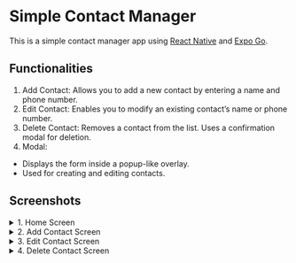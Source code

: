 # Simple Contact Manager
This is a simple contact manager app using [React Native]() and [Expo Go]().

## Functionalities

1. Add Contact: Allows you to add a new contact by entering a name and phone number.
2. Edit Contact: Enables you to modify an existing contact’s name or phone number.
3. Delete Contact: Removes a contact from the list. Uses a confirmation modal for deletion.
4. Modal:
- Displays the form inside a popup-like overlay.
- Used for creating and editing contacts.

## Screenshots

<Details>
<Summary>1. Home Screen</Summary>

  ![image](https://github.com/user-attachments/assets/db711e00-1ea8-40bb-afe0-73a30b25c17d)

</Details>

<Details>
<Summary>2. Add Contact Screen</Summary>

  ![image](https://github.com/user-attachments/assets/e1626619-7bcd-4078-8147-0883ddfb88ba)
</Details>

<Details>
<Summary>3. Edit Contact Screen</Summary>

   ![image](https://github.com/user-attachments/assets/63260b7a-d125-4b05-9401-71fd2769de68)
</Details>
  
<Details>
<Summary>4. Delete Contact Screen</Summary>

  ![image](https://github.com/user-attachments/assets/a5e8bd56-481a-41b8-93f6-aee1ae009652)

</Details>


